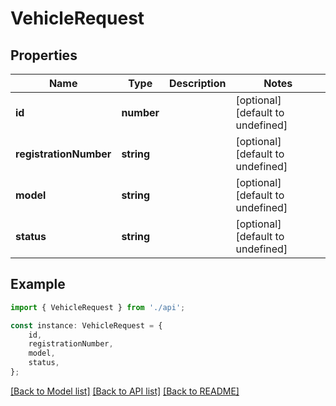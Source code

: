 # VehicleRequest


## Properties

Name | Type | Description | Notes
------------ | ------------- | ------------- | -------------
**id** | **number** |  | [optional] [default to undefined]
**registrationNumber** | **string** |  | [optional] [default to undefined]
**model** | **string** |  | [optional] [default to undefined]
**status** | **string** |  | [optional] [default to undefined]

## Example

```typescript
import { VehicleRequest } from './api';

const instance: VehicleRequest = {
    id,
    registrationNumber,
    model,
    status,
};
```

[[Back to Model list]](../README.md#documentation-for-models) [[Back to API list]](../README.md#documentation-for-api-endpoints) [[Back to README]](../README.md)
